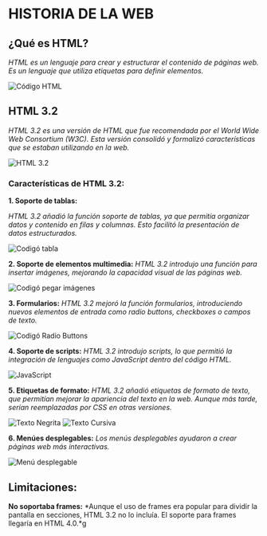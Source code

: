 # HISTORIA DE LA WEB


## ¿Qué es HTML?
*HTML es un lenguaje para crear y estructurar el contenido de páginas web. Es un lenguaje que utiliza etiquetas para definir elementos.*


![Código HTML](https://github.com/DavidInie/SMX2-M8UF1A1-HistoriaWeb-HTML-3.2-o-TemaExpuesto-David-Iniesta/blob/main/Captura%20de%20pantalla%202024-10-03%20094141.png "Foto código HTML")


## HTML 3.2


*HTML 3.2 es una versión de HTML que fue recomendada por el World Wide Web Consortium (W3C). Esta versión consolidó y formalizó características que se estaban utilizando en la web.* 


![HTML 3.2](https://github.com/DavidInie/SMX2-M8UF1A1-HistoriaWeb-HTML-3.2-o-TemaExpuesto-David-Iniesta/blob/main/Captura%20de%20pantalla%202024-10-03%20094912.png "HTML 3.2")


### Características de HTML 3.2:


__1. Soporte de tablas:__

 *HTML 3.2 añadió la función soporte de tablas, ya que permitía organizar datos y contenido en filas y columnas. Esto facilitó la presentación de datos estructurados.*


![Codigó tabla](https://github.com/DavidInie/SMX2-M8UF1A1-HistoriaWeb-HTML-3.2-o-TemaExpuesto-David-Iniesta/blob/main/Captura%20de%20pantalla%202024-10-03%20095458.png "Codigó tabla")


__2. Soporte de elementos multimedia:__ *HTML 3.2 introdujo una función para insertar imágenes, mejorando la capacidad visual de las páginas web.*


![Codigó pegar imágenes](https://github.com/DavidInie/SMX2-M8UF1A1-HistoriaWeb-HTML-3.2-o-TemaExpuesto-David-Iniesta/blob/main/Captura%20de%20pantalla%202024-10-03%20095207.png "Codigó pegar imágenes")


__3. Formularios:__ *HTML 3.2 mejoró la función formularios, introduciendo nuevos elementos de entrada como radio buttons, checkboxes o campos de texto.*


![Codigó Radio Buttons](https://github.com/DavidInie/SMX2-M8UF1A1-HistoriaWeb-HTML-3.2-o-TemaExpuesto-David-Iniesta/blob/main/Captura%20de%20pantalla%202024-10-03%20095648.png "Codigó Radio Buttons")


__4. Soporte de scripts:__ *HTML 3.2 introdujo scripts, lo que permitió la integración de lenguajes como JavaScript dentro del código HTML.*


![JavaScript](https://github.com/DavidInie/SMX2-M8UF1A1-HistoriaWeb-HTML-3.2-o-TemaExpuesto-David-Iniesta/blob/main/Captura%20de%20pantalla%202024-10-03%20095907.png "JavaScript")


__5. Etiquetas de formato:__ *HTML 3.2 añadió etiquetas de formato de texto, que permitían mejorar la apariencia del texto en la web. Aunque más tarde, serían reemplazadas por CSS en otras versiones.*


![Texto Negrita](https://github.com/DavidInie/SMX2-M8UF1A1-HistoriaWeb-HTML-3.2-o-TemaExpuesto-David-Iniesta/blob/main/Captura%20de%20pantalla%202024-10-03%20100122.png "Texto Negrita")
![Texto Cursiva](https://github.com/DavidInie/SMX2-M8UF1A1-HistoriaWeb-HTML-3.2-o-TemaExpuesto-David-Iniesta/blob/main/Captura%20de%20pantalla%202024-10-03%20100149.png "Texto Cursiva")

__6. Menúes desplegables:__ *Los menús desplegables ayudaron a crear páginas web más interactivas.*


![Menú desplegable](https://github.com/DavidInie/SMX2-M8UF1A1-HistoriaWeb-HTML-3.2-o-TemaExpuesto-David-Iniesta/blob/main/Captura%20de%20pantalla%202024-10-03%20100338.png "Menú desplegable")


## Limitaciones:
__No soportaba frames:__ *Aunque el uso de frames era popular para dividir la pantalla en secciones, HTML 3.2 no lo incluía. El soporte para frames llegaría en HTML 4.0.*g
